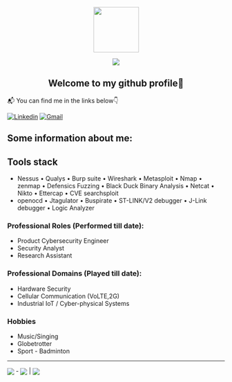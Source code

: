 <p align="center"><img align="center" src="https://th.bing.com/th/id/OIP.diXbJVp7arBXT7R6muL7dwHaHa?w=217&h=217&c=7&r=0&o=5&dpr=1.3&pid=1.7" height="105" width="105"></p>
<p align="center"><img align="center" src="https://img.shields.io/badge/Mansi-Patwari-brightgreen?style=flat-square&logo=CodingNinjas"></p>


<h2 align="center">Welcome to my github profile👋</h2>

📬 You can find me in the links below👇

[![Linkedin](https://img.shields.io/badge/LinkedIn-blue?style=for-the-badge&logo=linkedin&logoColor=white)](https://www.linkedin.com/in/mansi-patwari/)
[![Gmail](https://img.shields.io/badge/Gmail-red?style=for-the-badge&logo=Gmail&logoColor=white)](mailto:mansispatwari@gmail.com)
## Some information about me:

## Tools stack 
- Nessus • Qualys • Burp suite • Wireshark • Metasploit • Nmap • zenmap • Defensics Fuzzing • Black Duck Binary Analysis • Netcat • Nikto • Ettercap • CVE searchsploit 
- openocd • Jtagulator • Buspirate • ST-LINK/V2 debugger • J-Link debugger • Logic Analyzer

### Professional Roles (Performed till date):
- Product Cybersecurity Engineer
- Security Analyst
- Research Assistant

### Professional Domains (Played till date):
- Hardware Security
- Cellular Communication (VoLTE,2G)
- Industrial IoT / Cyber-physical Systems

### Hobbies
- Music/Singing
- Globetrotter
- Sport - Badminton


------
<img align="center" src="https://img.shields.io/badge/UTC_Now-grey?style=flat-square&logo=Timescale"> - <img align="center" src="https://jojoee.jojoee.com/api/utcnow?refresh"> | <img align="center" src="https://visitor-badge.glitch.me/badge?page_id=MihirrajDixit.MihirrajDixit&left_text=Profile%20Views">


<!-- [![Top Langs](https://github-readme-stats.vercel.app/api/top-langs/?username=MihirrajDixit&layout=compact)](https://github.com/MihirrajDixit/github-readme-stats) -->
